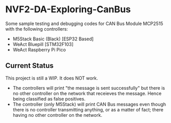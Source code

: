 # NVF2-DA-Exploring-CanBus

Some sample testing and debugging codes for CAN Bus Module MCP2515 with the following controllers:

- M5Stack Basic (Black) [ESP32 Based]
- WeAct Bluepill [STM32F103]
- WeAct Raspberry Pi Pico

## Current Status

This project is still a WIP. It does NOT work.

- The controllers will print "the message is sent successfully" but there is no other controller on the network that receieves the message. Hence being classified as false positives.
- The controller (only M5Stack) will print CAN Bus messages even though there is no controller transmitting anything, or as a matter of fact;  there having no other controller on the network.
